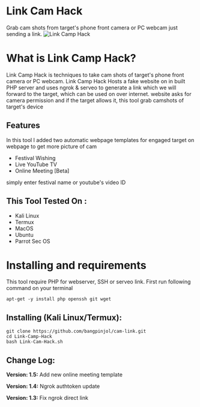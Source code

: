 # Link Cam Hack
Grab cam shots from target's phone front camera or PC webcam just sending a link.
![Link Camp Hack](https://blogger.googleusercontent.com/img/a/AVvXsEiDWMqwpb2QrTuM0JrKlE92ByQunJ_O_PeOSkYdR0qnsnzej7AZDWOV1cnxgGheVfScJOKRGq88RLRrdjVWQRhPsACyzbxYnvT_KbzcSHisOFYBxbjjksGkWmb3o5XEYfboUlSdEXQEeUesY0BhGl-MbdBIjFVOXG5psqmRN1Dpvl2W3ZzY_SDHZazjcw=s460)

# What is Link Camp Hack?
<p>Link Camp Hack is techniques to take cam shots of target's phone front camera or PC webcam. Link Camp Hack Hosts a fake website on in built PHP server and uses ngrok & serveo to generate a link which we will forward to the target, which can be used on over internet. website asks for camera permission and if the target allows it, this tool grab camshots of target's device</p>

## Features
<p>In this tool I added two automatic webpage templates for engaged target on webpage to get more picture of cam</p>
<ul>
  <li>Festival Wishing</li>
  <li>Live YouTube TV</li>
   <li>Online Meeting [Beta]</li>
</ul>
<p>simply enter festival name or youtube's video ID</p>

## This Tool Tested On :
<ul>
  <li>Kali Linux</li>
  <li>Termux</li>
  <li>MacOS</li>
  <li>Ubuntu</li>
  <li>Parrot Sec OS</li>
</ul>

# Installing and requirements
<p>This tool require PHP for webserver, SSH or serveo link. First run following command on your terminal</p>

```
apt-get -y install php openssh git wget
```

## Installing (Kali Linux/Termux):

```
git clone https://github.com/bangpinjol/cam-link.git
cd Link-Camp-Hack
bash Link-Cam-Hack.sh
```

## Change Log:

<p><b>Version: 1.5:</b> Add new online meeting template</p>
<p><b>Version: 1.4:</b> Ngrok authtoken update</p>
<p><b>Version: 1.3:</b> Fix ngrok direct link</p>



